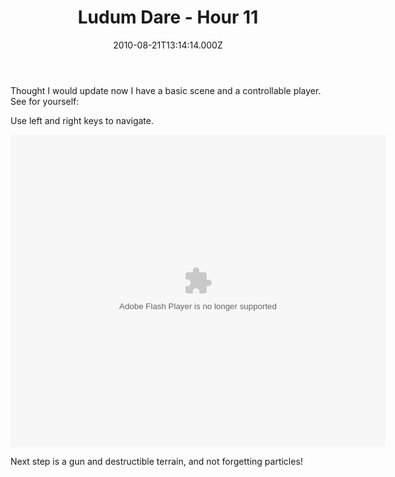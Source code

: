 ﻿---
coverImage: /images/fallback-post-header.png
date: "2010-08-21T13:14:14.000Z"
tags:
  - flash
  - game
  - ludum
  - personal
  - progress
  - project
title: "Ludum Dare - Hour 11 "
oldUrl: /48-hours-later/ludum-dare-hour-11
---

Thought I would update now I have a basic scene and a controllable player. See for yourself:

<!-- more -->

Use left and right keys to navigate.

<object style="width: 600px; height: 500px;" classid="clsid:d27cdb6e-ae6d-11cf-96b8-444553540000" width="600" height="500" codebase="https://download.macromedia.com/pub/shockwave/cabs/flash/swflash.cab#version=6,0,40,0"><param name="src" value="https://www.mikecann.blog/DumpingGround/ld/18/01/LudumDare18.swf" /><embed style="width: 600px; height: 500px;" type="application/x-shockwave-flash" width="600" height="500" src="https://www.mikecann.blog/DumpingGround/ld/18/01/LudumDare18.swf"> </embed></object>

Next step is a gun and destructible terrain, and not forgetting particles!
